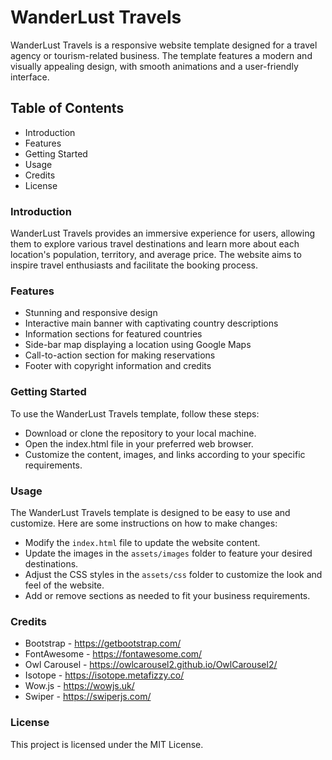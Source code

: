 # WanderLust Travels

WanderLust Travels is a responsive website template designed for a travel agency or tourism-related business. The template features a modern and visually appealing design, with smooth animations and a user-friendly interface.

## Table of Contents
- Introduction
- Features
- Getting Started
- Usage
- Credits
- License

### Introduction
WanderLust Travels provides an immersive experience for users, allowing them to explore various travel destinations and learn more about each location's population, territory, and average price. The website aims to inspire travel enthusiasts and facilitate the booking process.

### Features
- Stunning and responsive design
- Interactive main banner with captivating country descriptions
- Information sections for featured countries
- Side-bar map displaying a location using Google Maps
- Call-to-action section for making reservations
- Footer with copyright information and credits

### Getting Started
To use the WanderLust Travels template, follow these steps:

- Download or clone the repository to your local machine.
- Open the index.html file in your preferred web browser.
- Customize the content, images, and links according to your specific requirements.

### Usage
The WanderLust Travels template is designed to be easy to use and customize. Here are some instructions on how to make changes:

- Modify the `index.html` file to update the website content.
- Update the images in the `assets/images` folder to feature your desired destinations.
- Adjust the CSS styles in the `assets/css` folder to customize the look and feel of the website.
- Add or remove sections as needed to fit your business requirements.


### Credits
- Bootstrap - https://getbootstrap.com/
- FontAwesome - https://fontawesome.com/
- Owl Carousel - https://owlcarousel2.github.io/OwlCarousel2/
- Isotope - https://isotope.metafizzy.co/
- Wow.js - https://wowjs.uk/
- Swiper - https://swiperjs.com/

 
### License
This project is licensed under the MIT License.